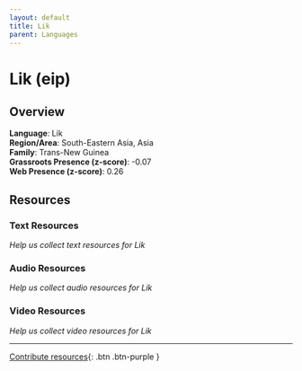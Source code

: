 ```yaml
---
layout: default
title: Lik
parent: Languages
---
```


# Lik (eip)

## Overview

**Language**: Lik  
**Region/Area**: South-Eastern Asia, Asia  
**Family**: Trans-New Guinea  
**Grassroots Presence (z-score)**: -0.07  
**Web Presence (z-score)**: 0.26  

## Resources

### Text Resources
*Help us collect text resources for Lik*

### Audio Resources
*Help us collect audio resources for Lik*

### Video Resources
*Help us collect video resources for Lik*

---

[Contribute resources](https://forms.office.com/e/1SfLJx3u1r){: .btn .btn-purple }
